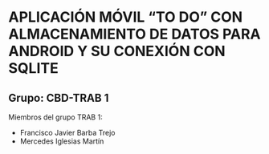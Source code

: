 # APLICACIÓN MÓVIL “TO DO” CON ALMACENAMIENTO DE DATOS PARA ANDROID Y SU CONEXIÓN CON SQLITE

## Grupo: CBD-TRAB 1

Miembros del grupo TRAB 1:
- Francisco Javier Barba Trejo
- Mercedes Iglesias Martín


